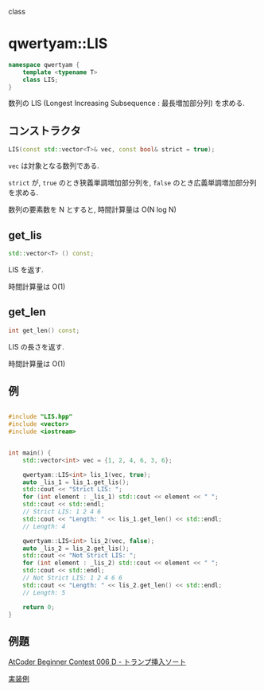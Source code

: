 class

# qwertyam::LIS

```cpp
namespace qwertyam {
    template <typename T>
    class LIS;
}
```

数列の LIS (Longest Increasing Subsequence : 最長増加部分列) を求める.

## コンストラクタ

```cpp
LIS(const std::vector<T>& vec, const bool& strict = true);
```

`vec` は対象となる数列である. 

`strict` が, `true` のとき狭義単調増加部分列を, `false` のとき広義単調増加部分列を求める.

数列の要素数を N とすると, 時間計算量は O(N log N)

## get_lis
```cpp
std::vector<T> () const;
```

LIS を返す. 

時間計算量は O(1)

## get_len
```cpp
int get_len() const;
```

LIS の長さを返す.

時間計算量は O(1)

## 例
```cpp

#include "LIS.hpp"
#include <vector>
#include <iostream>


int main() {
	std::vector<int> vec = {1, 2, 4, 6, 3, 6};

	qwertyam::LIS<int> lis_1(vec, true);
	auto _lis_1 = lis_1.get_lis();
	std::cout << "Strict LIS: ";
	for (int element : _lis_1) std::cout << element << " ";
	std::cout << std::endl;
	// Strict LIS: 1 2 4 6
	std::cout << "Length: " << lis_1.get_len() << std::endl;
	// Length: 4

	qwertyam::LIS<int> lis_2(vec, false);
	auto _lis_2 = lis_2.get_lis();
	std::cout << "Not Strict LIS: ";
	for (int element : _lis_2) std::cout << element << " ";
	std::cout << std::endl;
	// Not Strict LIS: 1 2 4 6 6
	std::cout << "Length: " << lis_2.get_len() << std::endl;
	// Length: 5

	return 0;
}

```

## 例題
[AtCoder Beginner Contest 006 D - トランプ挿入ソート](https://atcoder.jp/contests/abc006/tasks/abc006_4)

[実装例](https://atcoder.jp/contests/abc006/submissions/28487122)

